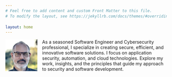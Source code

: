 ```yaml
---
# Feel free to add content and custom Front Matter to this file.
# To modify the layout, see https://jekyllrb.com/docs/themes/#overriding-theme-defaults

layout: home
---
```


<p style="float: left; margin: 0 15px 15px 0;">
  <img src="/assets/img/headshot-2025.jpg" alt="Patrick Double" width="100" />
</p>

As a seasoned Software Engineer and Cybersecurity professional, I specialize in creating secure, efficient, and innovative software solutions. I focus on application security, automation, and cloud technologies. Explore my work, insights, and the principles that guide my approach to security and software development.

<div style="clear: both;"></div>
